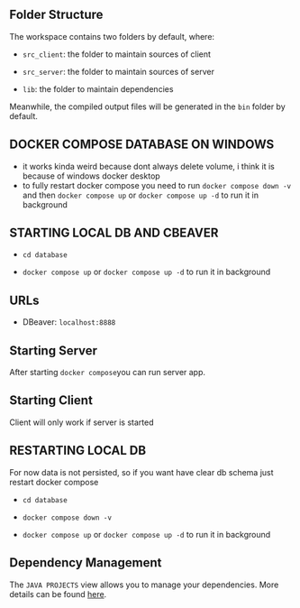 ## Folder Structure

The workspace contains two folders by default, where:

  

-  `src_client`: the folder to maintain sources of client

-  `src_server`: the folder to maintain sources of server

-  `lib`: the folder to maintain dependencies

  

Meanwhile, the compiled output files will be generated in the `bin` folder by default.

  
## DOCKER COMPOSE DATABASE ON WINDOWS
- it works kinda weird because dont always delete volume, i think it is because of windows docker desktop
- to fully restart docker compose you need to run `docker compose down -v` and then `docker compose up` or `docker compose up -d` to run it in background

## STARTING LOCAL DB AND CBEAVER

-  `cd database`

-  `docker compose up` or `docker compose up -d` to run it in background

## URLs
- DBeaver: `localhost:8888`

 ## Starting Server
 After starting `docker compose`you can run server app.
 
## Starting Client
Client will only work if server is started

## RESTARTING LOCAL DB

For now data is not persisted, so if you want have clear db schema just restart docker compose

-  `cd database`

-  `docker compose down -v`

-  `docker compose up` or `docker compose up -d` to run it in background

## Dependency Management

  

The `JAVA PROJECTS` view allows you to manage your dependencies. More details can be found [here](https://github.com/microsoft/vscode-java-dependency#manage-dependencies).
